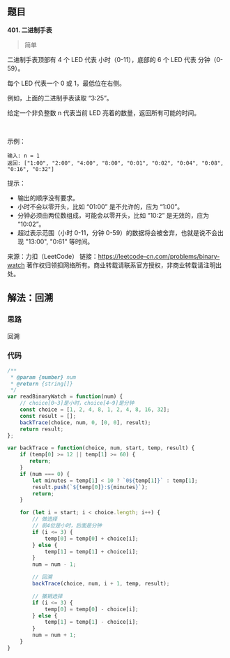 ## 题目
**401. 二进制手表**
>简单

二进制手表顶部有 4 个 LED 代表 小时（0-11），底部的 6 个 LED 代表 分钟（0-59）。

每个 LED 代表一个 0 或 1，最低位在右侧。

例如，上面的二进制手表读取 “3:25”。

给定一个非负整数 n 代表当前 LED 亮着的数量，返回所有可能的时间。

 

示例：
```
输入: n = 1
返回: ["1:00", "2:00", "4:00", "8:00", "0:01", "0:02", "0:04", "0:08", "0:16", "0:32"]
```

提示：

* 输出的顺序没有要求。
* 小时不会以零开头，比如 “01:00” 是不允许的，应为 “1:00”。
* 分钟必须由两位数组成，可能会以零开头，比如 “10:2” 是无效的，应为 “10:02”。
* 超过表示范围（小时 0-11，分钟 0-59）的数据将会被舍弃，也就是说不会出现 "13:00", "0:61" 等时间。


来源：力扣（LeetCode）
链接：https://leetcode-cn.com/problems/binary-watch
著作权归领扣网络所有。商业转载请联系官方授权，非商业转载请注明出处。


## 解法：回溯
### 思路
回溯
### 代码

```js
/**
 * @param {number} num
 * @return {string[]}
 */
var readBinaryWatch = function(num) {
    // choice[0~3]是小时，choice[4~9]是分钟
    const choice = [1, 2, 4, 8, 1, 2, 4, 8, 16, 32];
    const result = [];
    backTrace(choice, num, 0, [0, 0], result);
    return result;
};

var backTrace = function(choice, num, start, temp, result) {
    if (temp[0] >= 12 || temp[1] >= 60) {
       return;
    }
    if (num === 0) {
        let minutes = temp[1] < 10 ? `0${temp[1]}` : temp[1];
        result.push(`${temp[0]}:${minutes}`);
        return;
    }

    for (let i = start; i < choice.length; i++) {
        // 做选择
        // 前4位是小时，后面是分钟
        if (i <= 3) {
            temp[0] = temp[0] + choice[i];
        } else {
            temp[1] = temp[1] + choice[i];
        }
        num = num - 1;

        // 回溯
        backTrace(choice, num, i + 1, temp, result);

        // 撤销选择
        if (i <= 3) {
            temp[0] = temp[0] - choice[i];
        } else {
            temp[1] = temp[1] - choice[i];
        }
        num = num + 1;
    }
}

```